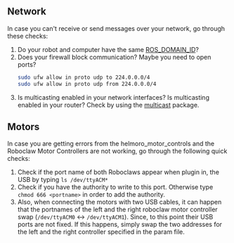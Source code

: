 ## Network 
In case you can't receive or send messages over your network, go through these checks:

1. Do your robot and computer have the same [ROS_DOMAIN_ID](https://docs.ros.org/en/foxy/Concepts/About-Domain-ID.html)?
2. Does your firewall block communication? Maybe you need to open ports?
    ```sh
    sudo ufw allow in proto udp to 224.0.0.0/4
    sudo ufw allow in proto udp from 224.0.0.0/4
    ```
3. Is multicasting enabled in your network interfaces? Is multicasting enabled in your router? Check by using the [multicast](https://index.ros.org/p/ros2multicast/) package.


## Motors

In case you are getting errors from the helmoro_motor_controls and the Roboclaw Motor Controllers are not working, go through the following quick checks:

1. Check if the port name of both Roboclaws appear when plugin in, the USB by typing `ls /dev/ttyACM*`
2. Check if you have the authority to write to this port. Otherwise type `chmod 666 <portname>` in order to add the authority.
3. Also, when connecting the motors with two USB cables, it can happen that the portnames of the left and the right roboclaw motor controller swap (`/dev/ttyACM0` <-> `/dev/ttyACM1`). Since, to this point their USB ports are not fixed. If this happens, simply swap the two addresses for the left and the right controller specified in the param file.